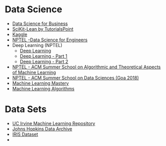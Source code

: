 
# Data Science

* [Data Science for Business](https://www.amazon.com/Data-Science-Business-Data-Analytic-Thinking/dp/1449361323/)
* [SciKit-Lean by TutorialsPoint](https://www.tutorialspoint.com/scikit_learn/index.htm)
* [Kaggle](https://www.kaggle.com/)
* [NPTEL -Data Science for Engineers](https://nptel.ac.in/courses/106/106/106106179/)
* Deep Learning (NPTEL)
  * [Deep Learning](https://nptel.ac.in/courses/106/105/106105215/)
  * [Deep Learning - Part 1](https://nptel.ac.in/courses/106/106/106106184/)
  * [Deep Learning - Part 2](https://nptel.ac.in/courses/106/106/106106201/)
* [NPTEL - ACM Summer School on Algorithmic and Theoretical Aspects of Machine Learning](https://nptel.ac.in/courses/128/106/128106011/)
* [NPTEL - ACM Summer School on Data Sciences (Goa 2018)](https://nptel.ac.in/courses/128/106/128106002/)
* [Machine Learning Mastery](https://machinelearningmastery.com/)
* [Machine Learning Algorithms](https://www.hebergementwebs.com/article/machine-learning-with-python)

# Data Sets
* [UC Irvine Machine Learning Repository](http://archive.ics.uci.edu/ml/datasets.php)
* [Johns Hopkins Data Archive](https://archive.data.jhu.edu/)
* [IRIS Dataset](https://archive.ics.uci.edu/ml/datasets/iris)
* 
